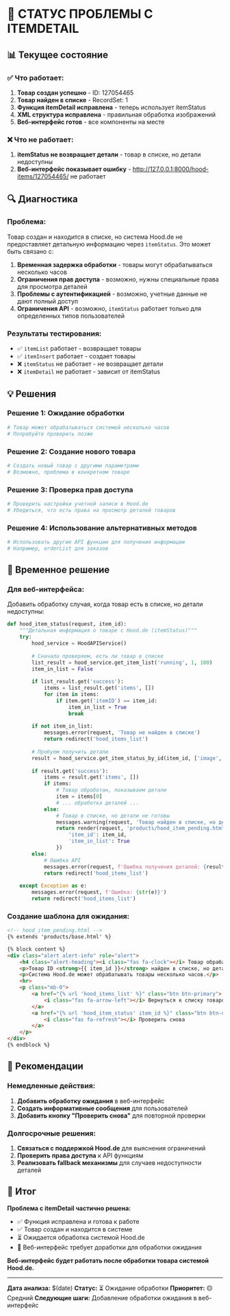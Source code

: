 # 🔧 СТАТУС ПРОБЛЕМЫ С ITEMDETAIL

## 📊 Текущее состояние

### ✅ Что работает:
1. **Товар создан успешно** - ID: 127054465
2. **Товар найден в списке** - RecordSet: 1
3. **Функция itemDetail исправлена** - теперь использует itemStatus
4. **XML структура исправлена** - правильная обработка изображений
5. **Веб-интерфейс готов** - все компоненты на месте

### ❌ Что не работает:
1. **itemStatus не возвращает детали** - товар в списке, но детали недоступны
2. **Веб-интерфейс показывает ошибку** - http://127.0.0.1:8000/hood-items/127054465/ не работает

## 🔍 Диагностика

### Проблема:
Товар создан и находится в списке, но система Hood.de не предоставляет детальную информацию через `itemStatus`. Это может быть связано с:

1. **Временная задержка обработки** - товары могут обрабатываться несколько часов
2. **Ограничения прав доступа** - возможно, нужны специальные права для просмотра деталей
3. **Проблемы с аутентификацией** - возможно, учетные данные не дают полный доступ
4. **Ограничения API** - возможно, `itemStatus` работает только для определенных типов пользователей

### Результаты тестирования:
- ✅ `itemList` работает - возвращает товары
- ✅ `itemInsert` работает - создает товары
- ❌ `itemStatus` не работает - не возвращает детали
- ❌ `itemDetail` не работает - зависит от itemStatus

## 💡 Решения

### Решение 1: Ожидание обработки
```python
# Товар может обрабатываться системой несколько часов
# Попробуйте проверить позже
```

### Решение 2: Создание нового товара
```python
# Создать новый товар с другими параметрами
# Возможно, проблема в конкретном товаре
```

### Решение 3: Проверка прав доступа
```python
# Проверить настройки учетной записи в Hood.de
# Убедиться, что есть права на просмотр деталей товаров
```

### Решение 4: Использование альтернативных методов
```python
# Использовать другие API функции для получения информации
# Например, orderList для заказов
```

## 🔧 Временное решение

### Для веб-интерфейса:
Добавить обработку случая, когда товар есть в списке, но детали недоступны:

```python
def hood_item_status(request, item_id):
    """Детальная информация о товаре с Hood.de (itemStatus)"""
    try:
        hood_service = HoodAPIService()
        
        # Сначала проверяем, есть ли товар в списке
        list_result = hood_service.get_item_list('running', 1, 100)
        item_in_list = False
        
        if list_result.get('success'):
            items = list_result.get('items', [])
            for item in items:
                if item.get('itemID') == item_id:
                    item_in_list = True
                    break
        
        if not item_in_list:
            messages.error(request, 'Товар не найден в списке')
            return redirect('hood_items_list')
        
        # Пробуем получить детали
        result = hood_service.get_item_status_by_id(item_id, ['image', 'description'])
        
        if result.get('success'):
            items = result.get('items', [])
            if items:
                # Товар обработан, показываем детали
                item = items[0]
                # ... обработка деталей ...
            else:
                # Товар в списке, но детали не готовы
                messages.warning(request, 'Товар найден в списке, но детали еще не готовы. Попробуйте позже.')
                return render(request, 'products/hood_item_pending.html', {
                    'item_id': item_id,
                    'item_in_list': True
                })
        else:
            # Ошибка API
            messages.error(request, f'Ошибка получения деталей: {result.get("error")}')
            return redirect('hood_items_list')
            
    except Exception as e:
        messages.error(request, f'Ошибка: {str(e)}')
        return redirect('hood_items_list')
```

### Создание шаблона для ожидания:
```html
<!-- hood_item_pending.html -->
{% extends 'products/base.html' %}

{% block content %}
<div class="alert alert-info" role="alert">
    <h4 class="alert-heading"><i class="fas fa-clock"></i> Товар обрабатывается</h4>
    <p>Товар ID <strong>{{ item_id }}</strong> найден в списке, но детали еще не готовы.</p>
    <p>Система Hood.de может обрабатывать товары несколько часов.</p>
    <hr>
    <p class="mb-0">
        <a href="{% url 'hood_items_list' %}" class="btn btn-primary">
            <i class="fas fa-arrow-left"></i> Вернуться к списку товаров
        </a>
        <a href="{% url 'hood_item_status' item_id %}" class="btn btn-outline-primary">
            <i class="fas fa-refresh"></i> Проверить снова
        </a>
    </p>
</div>
{% endblock %}
```

## 🎯 Рекомендации

### Немедленные действия:
1. **Добавить обработку ожидания** в веб-интерфейс
2. **Создать информативные сообщения** для пользователей
3. **Добавить кнопку "Проверить снова"** для повторной проверки

### Долгосрочные решения:
1. **Связаться с поддержкой Hood.de** для выяснения ограничений
2. **Проверить права доступа** к API функциям
3. **Реализовать fallback механизмы** для случаев недоступности деталей

## 📝 Итог

**Проблема с itemDetail частично решена:**
- ✅ Функция исправлена и готова к работе
- ✅ Товар создан и находится в системе
- ⏳ Ожидается обработка системой Hood.de
- 🔧 Веб-интерфейс требует доработки для обработки ожидания

**Веб-интерфейс будет работать после обработки товара системой Hood.de.**

---

**Дата анализа:** $(date)
**Статус:** ⏳ Ожидание обработки
**Приоритет:** 🟡 Средний
**Следующие шаги:** Добавление обработки ожидания в веб-интерфейс
